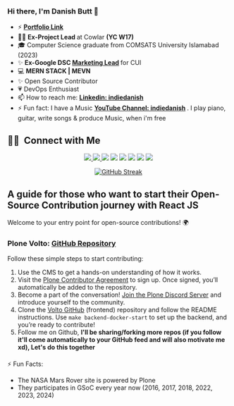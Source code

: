 ### Hi there, I'm Danish Butt 👋 
 - ⚡ <strong>[Portfolio Link](https://indiedanish.com)</strong>
 - 👨‍💻 <strong> Ex-Project Lead </strong> at Cowlar <strong> (YC W17) </strong>  
 - 🎓 Computer Science graduate from COMSATS University Islamabad (2023)
 - ✨ <strong>Ex-Google DSC [Marketing Lead](https://gdsc.community.dev/u/mjgtm7/#/about) </strong> for CUI
 - 💻 <strong> MERN STACK | MEVN </strong>
 - ✨ Open Source Contributor
 - 💗 DevOps Enthusiast  
 - 📫 How to reach me: <strong> [Linkedin: indiedanish](https://www.linkedin.com/in/indiedanish/) </strong>
 - ⚡ Fun fact: I have a Music <strong> [YouTube Channel: indiedanish](https://youtube.com/c/indiedanish) </strong>. I play piano, guitar, write songs & produce Music, when i'm free


##  🤝🏻 &nbsp;Connect with Me

<p align="center">
<a href="https://fiverr.com/voice_guru" target="_blank"><img src="https://img.shields.io/badge/-Fiverr-19A463?style=flat-square&logo=Fiverr&logoColor=white"/>
 </a>
<a href="https://www.behance.net/indiedanish" target="_blank"><img src="https://img.shields.io/badge/-Behance-0077B5?style=flat-square&logo=Behance&logoColor=white"/>
 </a>
<a href="https://stackoverflow.com/users/17114242/danish" target="_blank"><img src="https://img.shields.io/badge/-Stack overflow-D14836?style=flat-square&logo=Stackoverflow&logoColor=white"/></a>
<a href="https://www.linkedin.com/in/indiedanish/" target="_blank"><img src="https://img.shields.io/badge/-Linkedin-0077B5?style=flat-square&logo=Linkedin&logoColor=white"/></a>
<a href="mailto:danishbutt_db@hotmail.com" target="_blank"><img src="https://img.shields.io/badge/-Email-D14836?style=flat-square&logo=Gmail&logoColor=white"/></a>
<a href="https://www.instagram.com/indiedanish/" target="_blank"><img src="https://img.shields.io/badge/-Instagram-BB2A7F?style=flat-square&logo=Instagram&logoColor=white"/></a>
<a href="https://www.facebook.com/danishbuttdb/" target="_blank"><img src="https://img.shields.io/badge/-Facebook-1A6ED8?style=flat-square&logo=Facebook&logoColor=white"/></a>
<a href="https://www.youtube.com/c/indiedanish/" target="_blank"><img src="https://img.shields.io/badge/-YouTube-FF0000?style=flat-square&logo=YouTube&logoColor=white"/></a>


<div align="center">
<a href="https://github-readme-streak-stats.herokuapp.com?user=indiedanish"><img src="https://github-readme-streak-stats.herokuapp.com?user=indiedanish" alt="GitHub Streak" /></a>

</div>


##
##
##
##


## A guide for those who want to start their Open-Source Contribution journey with React JS

Welcome to your entry point for open-source contributions! 🌍

### Plone Volto: [GitHub Repository](https://github.com/plone/volto)

Follow these simple steps to start contributing:

1. Use the CMS to get a hands-on understanding of how it works.
2. Visit the [Plone Contributor Agreement](https://plone.org/foundation/contributors-agreement) to sign up. Once signed, you’ll automatically be added to the repository.
3. Become a part of the conversation! [Join the Plone Discord Server](https://discord.gg/w8e5WCAKGs) and introduce yourself to the community.
4. Clone the [Volto GitHub](https://github.com/plone/volto) (frontend) repository and follow the README instructions. Use `make backend-docker-start` to set up the backend, and you’re ready to contribute!
5. Follow me on Github, **I'll be sharing/forking more repos (if you follow it'll come automatically to your GitHub feed and will also motivate me xd), Let's do this together**
####

⚡ Fun Facts: 
* The NASA Mars Rover site is powered by Plone
* They participates in GSoC every year now (2016, 2017, 2018, 2022, 2023, 2024) 



